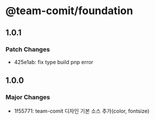 # @team-comit/foundation

## 1.0.1

### Patch Changes

- 425e1ab: fix type build pnp error

## 1.0.0

### Major Changes

- 1f55771: team-comit 디자인 기본 소스 추가(color, fontsize)
